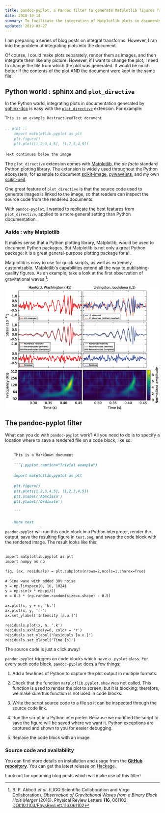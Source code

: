```yaml
---
title: pandoc-pyplot, a Pandoc filter to generate Matplotlib figures from code blocks
date: 2018-10-14
summary: To facilitate the integration of Matplotlib plots in documents, I've written a Pandoc filter, `pandoc-pyplot`. Here's how it works.
updated: 2019-03-27
---
```


I am preparing a series of blog posts on integral transforms. However, I ran into the problem of integrating plots into the document. 

Of course, I could make plots separately, render them as images, and then integrate them like any picture. However, if I want to change the plot, I need to change the file from which the plot was generated. It would be much better if the contents of the plot AND the document were kept in the same file!

## Python world : sphinx and `plot_directive`

In the Python world, integrating plots in documentation generated by [sphinx-doc](http://www.sphinx-doc.org/en/master/) is easy with the [`plot_directive`](https://matplotlib.org/devel/plot_directive.html) extension. For example:

```rst
This is an example RestructuredText document

.. plot ::
    import matplotlib.pyplot as plt
    plt.figure()
    plt.plot([1,2,3,4,5], [1,2,3,4,5])

Text continues below the image
```

The `plot_directive` extension comes with [Matplotlib](https://matplotlib.org/index.html), the _de facto_ standard Python plotting library. The extension is widely used throughout the Python ecosystem, for example to document [scikit-image](https://scikit-image.org/), [pywavelets](https://pywavelets.readthedocs.io/en/latest/), and my own [scikit-ued](https://scikit-ued.readthedocs.io/en/master/).

One great feature of `plot_directive` is that the source code used to generate images is linked to the image, so that readers can inspect the source code from the rendered documents.

With `pandoc-pyplot`, I wanted to replicate the best features from `plot_directive`, applied to a more general setting than Python documentation.

### Aside : why Matplotlib

It makes sense that a Python plotting library, Matplotlib, would be used to document Python packages. But Matplotlib is not only a great Python package: it is a great general-purpose plotting package for all.

Matplotlib is easy to use for quick scripts, as well as extremely customizable. Matplotlib's capabilities extend all the way to publishing-quality figures. As an example, take a look at the first observation of gravitational waves [^1]:

![The gravitational-wave event GW150914 observed by the LIGO Hanford (H1, left column panels) and Livingston (L1, right column panels) detectors.](/images/ligo_fig1.png)

## The pandoc-pyplot filter

What can you do with `pandoc-pyplot` work? All you need to do is to specify a location where to save a rendered file on a code block, like so:

```markdown

    This is a MarkDown document

    ```{.pyplot caption="Trivial example"}

    import matplotlib.pyplot as plt

    plt.figure()
    plt.plot([1,2,3,4,5], [1,2,3,4,5])
    plt.xlabel('Abscissa')
    plt.ylabel('Ordinate')

    ```

    More text

```

`pandoc-pyplot` will run this code block in a Python interpreter, render the output, save the resulting figure in `test.png`, and swap the code block with the rendered image. The result looks like this:

```{.pyplot caption="Example plot generated by pandoc-pyplot. The full Matplotlib API is available at your fingertips."}

import matplotlib.pyplot as plt
import numpy as np

fig, (ax, residuals) = plt.subplots(nrows=2,ncols=1,sharex=True)

# Sine wave with added 30% noise
x = np.linspace(0, 10, 1024)
y = np.sin(x * np.pi/2)
n = 0.3 * (np.random.random(size=x.shape) - 0.5)

ax.plot(x, y + n, 'k.')
ax.plot(x, y, 'r-')
ax.set_ylabel('Intensity [a.u.]')

residuals.plot(x, n, '.k')
residuals.axhline(y=0, color = 'r')
residuals.set_ylabel('Residuals [a.u.]')
residuals.set_xlabel('Time [s]')

```

The source code is just a click away!

`pandoc-pyplot` triggers on code blocks which have a `.pyplot` class. For every such code block, `pandoc-pyplot` does a few things:

1. Add a few lines of Python to capture the plot output in multiple formats.

2. Check that the function `matplotlib.pyplot.show` was not called. This function is used to render the plot to screen, but it is blocking; therefore, we make sure this function is not used in code blocks.

3. Write the script source code to a file so it can be inspected through the source code link.

4. Run the script in a Python interpreter. Because we modified the script to save the figure will be saved where we want it. Python exceptions are captured and shown to you for easier debugging.

5. Replace the code block with an image.

### Source code and availability

You can find more details on installation and usage from the [__GitHub repository__](https://github.com/LaurentRDC/pandoc-pyplot). You can get the latest release on [Hackage](http://hackage.haskell.org/package/pandoc-pyplot).

Look out for upcoming blog posts which will make use of this filter!

[^1]: B. P. Abbott _et al_. (LIGO Scientific Collaboration and Virgo Collaboration), _Observation of Gravitational Waves from a Binary Black Hole Merger_ (2016). Physical Review Letters __116__, 061102. [DOI:10.1103/PhysRevLett.116.061102](https://journals.aps.org/prl/abstract/10.1103/PhysRevLett.116.061102)